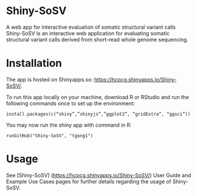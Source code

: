 # Shiny-SoSV
A web app for interactive evaluation of somatic structural variant calls
Shiny-SoSV is an interactive web application for evaluating somatic structural variant calls derived from short-read whole genome sequencing.

# Installation
The app is hosted on Shinyapps.so: https://hcpcg.shinyapps.io/Shiny-SoSV/.

To run this app locally on your machine, download R or RStudio and run the following commands once to set up the environment:
```
install.packages(c(“shiny”,”shinyjs”,”ggplot2”, “gridExtra”, “ggsci”))
```
You may now run the shiny app with command in R:
```
runGitHub("Shiny-SoSV", "tgong1")
```

# Usage
See [Shiny-SoSV] (https://hcpcg.shinyapps.io/Shiny-SoSV/) User Guide and Example Use Cases pages for further details regarding the usage of Shiny-SoSV. 
